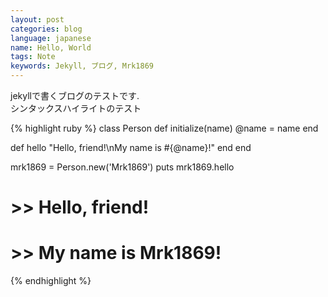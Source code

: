 ```yaml
---
layout: post
categories: blog
language: japanese
name: Hello, World
tags: Note
keywords: Jekyll, ブログ, Mrk1869
---
```


jekyllで書くブログのテストです.<br>
シンタックスハイライトのテスト

{% highlight ruby %}
class Person
  def initialize(name)
      @name = name
  end

  def hello
      "Hello, friend!\nMy name is #{@name}!"
  end
end

mrk1869 = Person.new('Mrk1869')
puts mrk1869.hello

# >> Hello, friend!
# >> My name is Mrk1869!
{% endhighlight %}
